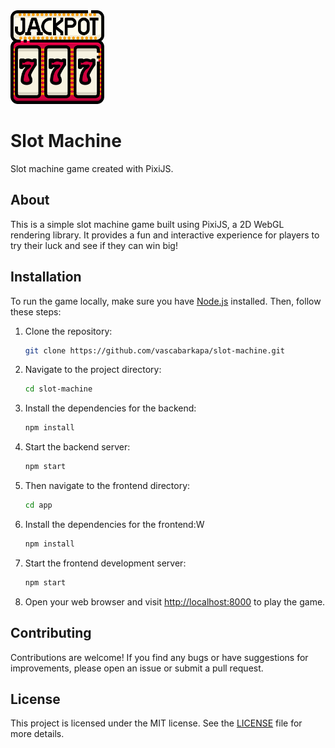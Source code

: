 <img src="./app/assets/logo/jackpot-logo.png" alt="logo" width="150"/>

# Slot Machine

Slot machine game created with PixiJS.

## About

This is a simple slot machine game built using PixiJS, a 2D WebGL rendering library. It provides a fun and interactive experience for players to try their luck and see if they can win big!

## Installation

To run the game locally, make sure you have [Node.js](https://nodejs.org/) installed. Then, follow these steps:

1. Clone the repository:

   ```bash
   git clone https://github.com/vascabarkapa/slot-machine.git
   ```

2. Navigate to the project directory:

   ```bash
   cd slot-machine
   ```

3. Install the dependencies for the backend:

   ```bash
   npm install
   ```

4. Start the backend server:

   ```bash
   npm start
   ```

5. Then navigate to the frontend directory:

   ```bash
   cd app
   ```

6. Install the dependencies for the frontend:W

   ```bash
   npm install
   ```

7. Start the frontend development server:

   ```bash
   npm start
   ```

8. Open your web browser and visit [http://localhost:8000](http://localhost:8000) to play the game.

## Contributing

Contributions are welcome! If you find any bugs or have suggestions for improvements, please open an issue or submit a pull request.

## License

This project is licensed under the MIT license. See the [LICENSE](LICENSE) file for more details.
